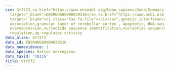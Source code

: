 ```yaml
---
csv: Gtf2f2,<a href="https://www.ensembl.org/Homo_sapiens/Gene/Summary?db=core;g=ENSRNOG00000029316"
  target="_blank">ENSRNOG00000029316</a>,<a href="https://www.ncbi.nlm.nih.gov/pubmed/30467350"
  target="_blank"><i class="fas fa-file"></i></a>",genetic interference,functional
  association,granular layer of cerebellar cortex , Apoptotic, RNA-seq assay, hsf-1
  overexpression,nucleotide sequence identification,nucleotide sequence identification,transcriptional
  regulation,up-regulates activity
data_alias: Gtf2f2
data_id: ENSRNOG00000029316
data_numevidence: 1
data_species: Rattus norvegicus
data_taxid: '10116'
title: Gtf2f2
---
```

